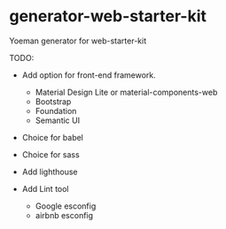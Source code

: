 # generator-web-starter-kit
Yoeman generator for web-starter-kit

TODO:
 * Add option for front-end framework.
   * Material Design Lite or material-components-web
   * Bootstrap
   * Foundation
   * Semantic UI


 * Choice for babel

 * Choice for sass

 * Add lighthouse


 * Add Lint tool
   * Google esconfig
   * airbnb esconfig
